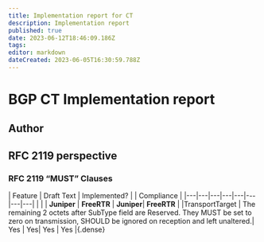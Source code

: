 ```yaml
---
title: Implementation report for CT 
description: Implementation report 
published: true
date: 2023-06-12T18:46:09.186Z
tags: 
editor: markdown
dateCreated: 2023-06-05T16:30:59.788Z
---
```


#  BGP CT Implementation report

## Author

## RFC 2119 perspective 

### RFC 2119 “MUST” Clauses 

| Feature  | Draft Text  |	 Implemented?  | | Compliance |
|---|---|---|---|---|---|---|---|
| | |	**Juniper** | **FreeRTR**  | **Juniper**| **FreeRTR** |
|TransportTarget | The remaining 2 octets after SubType field are Reserved. They MUST be set to zero on transmission, SHOULD be ignored on reception and  left unaltered.| Yes |	Yes| Yes | Yes |{.dense}
 			